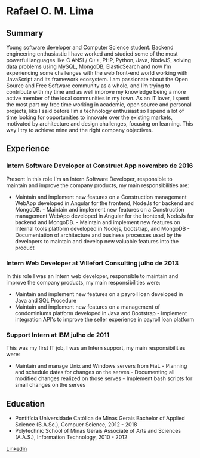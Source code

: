 # Rafael O. M. Lima

## Summary
  Young software developer and Computer Science student. Backend engineering enthusiastic I have worked and studied some of the most powerful languages like C ANSI / C++, PHP, Python, Java, NodeJS, solving data problems using MySQL, MongoDB, ElasticSearch and now I’m experiencing some challenges with the web front-end world working with JavaScript and its framework ecosystem. I am passionate about the Open Source and Free Software community as a whole, and I’m trying to contribute with my time and as well improve my knowledge being a more active member of the local communities in my town. As an IT lover, I spent the most part my free time working in academic, open source and personal projects, like I said before I’m a technology enthusiast so I spend a lot of time looking for opportunities to innovate over the existing markets, motivated by architecture and design challenges, focusing on learning. This way I try to achieve mine and the right company objectives.

## Experience

### Intern Software Developer at Construct App novembro de 2016  
Present In this role I'm an Intern Software Developer, responsible to maintain and improve the company products, my main responsibilities are:
- Maintain and implement new features on a Construction management WebApp developed in Angular for the frontend, NodeJs for backend and MongoDB. - Maintain and implement new features on a Construction management WebApp developed in Angular for the frontend, NodeJs for backend and MongoDB. - Maintain and implement new features on Internal tools platform developed in Nodejs, bootstrap, and MongoDB - Documentation of architecture and business processes used by the developers to maintain and develop new valuable features into the product

### Intern Web Developer at Villefort Consulting julho de 2013  
In this role I was an Intern web developer, responsible to maintain and improve the company products, my main responsibilities were:
- Maintain and implement new features on a payroll loan developed in Java and SQL Procedure
- Maintain and implement new features on a management of condominiums platform developed in Java and Bootstrap - Implement integration API's to improve the seller experience in payroll loan platform

### Support Intern at IBM julho de 2011  
This was my first IT job, I was an Intern support, my main responsibilities were: 
- Maintain and manage Unix and Windows servers from Fiat. - Planning and schedule dates for changes on the serves - Documenting all modified changes realized on those serves - Implement bash scripts for small changes  on the serves

## Education 
- Pontifícia Universidade Católica de Minas Gerais Bachelor of Applied Science (B.A.Sc.), Compuer Science, 2012 - 2018 
- Polytechnic School of Minas Gerais Associate of Arts and Sciences (A.A.S.), Information Technology, 2010 - 2012

[Linkedin](https://www.linkedin.com/in/rafael-lima-6348353b/)

